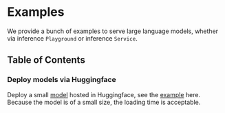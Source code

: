 # Examples

We provide a bunch of examples to serve large language models, whether via inference `Playground` or inference `Service`.

## Table of Contents

### Deploy models via Huggingface

Deploy a small [model](./huggingface/model.yaml) hosted in Huggingface, see the [example](./huggingface/playground.yaml) here. Because the model is of a small size, the loading time is acceptable.
